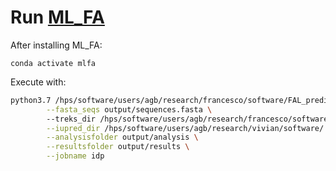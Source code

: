# Run [ML_FA](https://github.com/VivianMonzon/FAL_prediction)


After installing ML_FA:

`conda activate mlfa`

Execute with:

```bash
python3.7 /hps/software/users/agb/research/francesco/software/FAL_prediction/ML_predict.py predict \
        --fasta_seqs output/sequences.fasta \    
        --treks_dir /hps/software/users/agb/research/francesco/software/FAL_prediction/Colab/scripts/ \
        --iupred_dir /hps/software/users/agb/research/vivian/software/ \
        --analysisfolder output/analysis \
        --resultsfolder output/results \
        --jobname idp 
```
